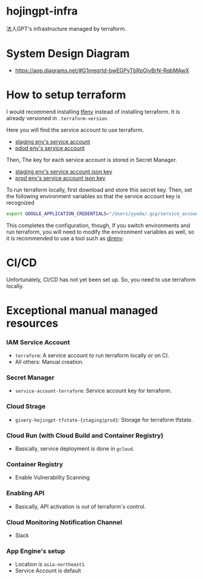# hojingpt-infra
法人GPT's infrastructure managed by terraform.

# System Design Diagram
- https://app.diagrams.net/#G1nreqrtd-bwEGPyTbRpOivBrN-RqbMAwX

# How to setup terraform

I would recommend installing [tfenv](https://github.com/tfutils/tfenv) instead of installing terraform.
It is already versioned in `.terraform-version`.

Here you will find the service account to use terraform.

- [staging env's service account](https://console.cloud.google.com/iam-admin/serviceaccounts/details/109141712245035595455?project=hojingpt-staging)
- [pdod env's service account](https://console.cloud.google.com/iam-admin/serviceaccounts/details/111437589679665217922?project=hojingpt-prod)

Then, The key for each service account is stored in Secret Manager.

- [staging env's service account json key](https://console.cloud.google.com/security/secret-manager/secret/service-account-terraform/versions?project=hojingpt-staging)
- [prod env's service account json key](https://console.cloud.google.com/security/secret-manager/secret/service-account-terraform/versions?project=hojingpt-prod)

To run terraform locally, first download and store this secret key.
Then, set the following environment variables so that the service account key is recognized

```bash
export GOOGLE_APPLICATION_CREDENTIALS="/Users/yyoda/.gcp/service_accounts/hojingpt/hojingpt-xxxx.json"
```

This completes the configuration, though, If you switch environments and run terraform, you will need to modify the environment variables as well, so it is recommended to use a tool such as [direnv](https://github.com/direnv/direnv).

# CI/CD

Unfortunately, CI/CD has not yet been set up. So, you need to use terraform locally.

# Exceptional manual managed resources

### IAM Service Account
- `terraform`: A service account to run terraform locally or on CI.
- All others: Manual creation.

### Secret Manager
- `service-account-terraform`: Service account key for terraform.

### Cloud Strage
- `givery-hojingpt-tfstate-{staging|prod}`: Storage for terraform tfstate.

### Cloud Run (with Cloud Build and Container Registry)
- Basically, service deployment is done in `gcloud`.

### Container Registry
- Enable Vulnerability Scanning

### Enabling  API
- Basically, API activation is out of terraform's control.

### Cloud Monitoring Notification Channel
- Slack

### App Engine's setup
- Location is `asia-northeast1`
- Service Account is default
